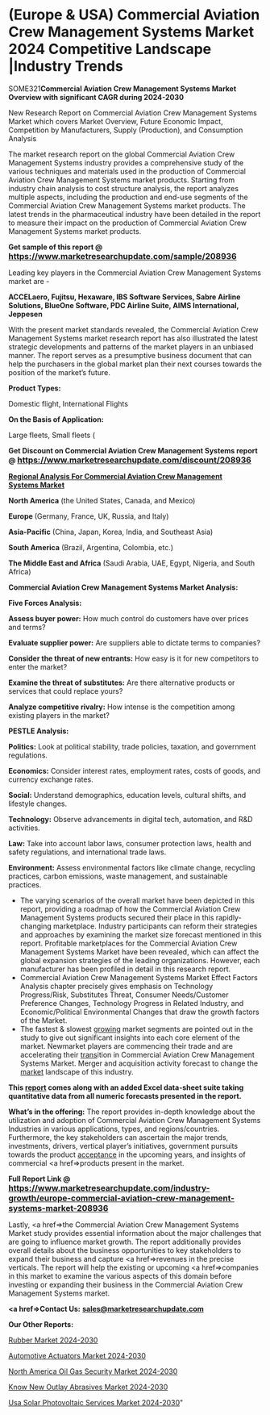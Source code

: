 # (Europe & USA) Commercial Aviation Crew Management Systems Market 2024 Competitive Landscape |Industry Trends

SOME321<strong>Commercial Aviation Crew Management Systems Market Overview with significant CAGR during 2024-2030</strong>

New Research Report on Commercial Aviation Crew Management Systems Market which covers Market Overview, Future Economic Impact, Competition by Manufacturers, Supply (Production), and Consumption Analysis

The market research report on the global Commercial Aviation Crew Management Systems industry provides a comprehensive study of the various techniques and materials used in the production of Commercial Aviation Crew Management Systems market products. Starting from industry chain analysis to cost structure analysis, the report analyzes multiple aspects, including the production and end-use segments of the Commercial Aviation Crew Management Systems market products. The latest trends in the pharmaceutical industry have been detailed in the report to measure their impact on the production of Commercial Aviation Crew Management Systems market products.

<strong>Get sample of this report @ <a href=https://www.marketresearchupdate.com/sample/208936><font size=3 color=#0000ff>https://www.marketresearchupdate.com/sample/208936</font></a></strong>

Leading key players in the Commercial Aviation Crew Management Systems market are -

<strong>ACCELaero, Fujitsu, Hexaware, IBS Software Services, Sabre Airline Solutions, BlueOne Software, PDC Airline Suite, AIMS International, Jeppesen</strong>

With the present market standards revealed, the Commercial Aviation Crew Management Systems market research report has also illustrated the latest strategic developments and patterns of the market players in an unbiased manner. The report serves as a presumptive business document that can help the purchasers in the global market plan their next courses towards the position of the market’s future.

<strong>Product Types:</strong>

Domestic flight, International Flights

<strong>On the Basis of Application:</strong>

Large fleets, Small fleets (

<strong>Get Discount on Commercial Aviation Crew Management Systems report @ <a href=https://www.marketresearchupdate.com/discount/208936><font size=3 color=#0000ff>https://www.marketresearchupdate.com/discount/208936</font></a></strong>

<strong><u><b>Regional Analysis For Commercial Aviation Crew Management Systems Market</b></u></strong>

<strong><b>North America</b></strong> (the United States, Canada, and Mexico)

<strong><b>Europe </b></strong>(Germany, France, UK, Russia, and Italy)

<strong><b>Asia-Pacific</b></strong> (China, Japan, Korea, India, and Southeast Asia)

<strong><b>South America</b></strong> (Brazil, Argentina, Colombia, etc.)

<strong><b>The Middle East and Africa</b></strong> (Saudi Arabia, UAE, Egypt, Nigeria, and South Africa)

<strong>Commercial Aviation Crew Management Systems Market Analysis:</strong>

<strong>Five Forces Analysis:</strong>

<strong>Assess buyer power:</strong> How much control do customers have over prices and terms?

<strong>Evaluate supplier power:</strong> Are suppliers able to dictate terms to companies?

<strong>Consider the threat of new entrants:</strong> How easy is it for new competitors to enter the market?

<strong>Examine the threat of substitutes:</strong> Are there alternative products or services that could replace yours?

<strong>Analyze competitive rivalry:</strong> How intense is the competition among existing players in the market?

<strong>PESTLE Analysis:</strong>

<strong>Politics:</strong> Look at political stability, trade policies, taxation, and government regulations.

<strong>Economics:</strong> Consider interest rates, employment rates, costs of goods, and currency exchange rates.

<strong>Social:</strong> Understand demographics, education levels, cultural shifts, and lifestyle changes.

<strong>Technology:</strong> Observe advancements in digital tech, automation, and R&D activities.

<strong>Law:</strong> Take into account labor laws, consumer protection laws, health and safety regulations, and international trade laws.

<strong>Environment:</strong> Assess environmental factors like climate change, recycling practices, carbon emissions, waste management, and sustainable practices.

<ul>
  <li>The varying scenarios of the overall market have been depicted in this report, providing a roadmap of how the Commercial Aviation Crew Management Systems products secured their place in this rapidly-changing marketplace. Industry participants can reform their strategies and approaches by examining the market size forecast mentioned in this report. Profitable marketplaces for the Commercial Aviation Crew Management Systems Market have been revealed, which can affect the global expansion strategies of the leading organizations. However, each manufacturer has been profiled in detail in this research report.</li>
  <li>Commercial Aviation Crew Management Systems Market Effect Factors Analysis chapter precisely gives emphasis on Technology Progress/Risk, Substitutes Threat, Consumer Needs/Customer Preference Changes, Technology Progress in Related Industry, and Economic/Political Environmental Changes that draw the growth factors of the Market.</li>
  <li>The fastest &amp; slowest <a href=ASDF991299>growing</a> market segments are pointed out in the study to give out significant insights into each core element of the market. Newmarket players are commencing their trade and are accelerating their <a href=>trans</a>ition in Commercial Aviation Crew Management Systems Market. Merger and acquisition activity forecast to change the <a href=>market</a> landscape of this industry.</li>
</ul>
<strong>This <a href=>report</a> comes along with an added Excel data-sheet suite taking quantitative data from all numeric forecasts presented in the report.</strong>

<strong>What’s in the offering:</strong> The report provides in-depth knowledge about the utilization and adoption of Commercial Aviation Crew Management Systems Industries in various applications, types, and regions/countries. Furthermore, the key stakeholders can ascertain the major trends, investments, drivers, vertical player’s initiatives, government pursuits towards the product <a href=ASDF881288>acceptance</a> in the upcoming years, and insights of commercial <a href=>products</a> present in the market.

<strong>Full Report Link @ <a href=https://www.marketresearchupdate.com/industry-growth/europe-commercial-aviation-crew-management-systems-market-208936><font size=3 color=#0000ff>https://www.marketresearchupdate.com/industry-growth/europe-commercial-aviation-crew-management-systems-market-208936</font></a></strong>

Lastly, <a href=>the</a> Commercial Aviation Crew Management Systems Market study provides essential information about the major challenges that are going to influence market growth. The report additionally provides overall details about the business opportunities to key stakeholders to expand their business and capture <a href=>revenues</a> in the precise verticals. The report will help the existing or upcoming <a href=>companies</a> in this market to examine the various aspects of this domain before investing or expanding their business in the Commercial Aviation Crew Management Systems market.

<strong><a href=><strong>Contact Us:</strong></a></strong>
<strong>sales@marketresearchupdate.com</strong>

<strong>Our Other Reports:</strong>

<a href=https://www.linkedin.com/pulse/rubber-market-size-emerging-trends>Rubber Market 2024-2030</a>

<a href=https://www.linkedin.com/pulse/automotive-actuators-market-report-2023-top>Automotive Actuators Market 2024-2030</a>

<a href=https://www.linkedin.com/pulse/north-america-oil-gas-security-market-2023-iamhf/>North America Oil Gas Security Market 2024-2030</a>

<a href=https://www.linkedin.com/pulse/know-new-outlay-abrasives-market-2023-top-key-k8icc/>Know New Outlay Abrasives Market 2024-2030</a>

<a href=https://www.linkedin.com/pulse/usa-solar-photovoltaic-services-market-analysis-outlooks-yqowc/>Usa Solar Photovoltaic Services Market 2024-2030</a>"
